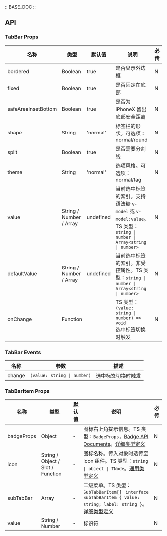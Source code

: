 :: BASE_DOC ::

## API
### TabBar Props

名称 | 类型 | 默认值 | 说明 | 必传
-- | -- | -- | -- | --
bordered | Boolean | true | 是否显示外边框 | N
fixed | Boolean | true | 是否固定在底部 | N
safeAreaInsetBottom | Boolean | true | 是否为 iPhoneX 留出底部安全距离 | N
shape | String | 'normal' | 标签栏的形状。可选项：normal/round | N
split | Boolean | true | 是否需要分割线 | N
theme | String | 'normal' | 选项风格。可选项：normal/tag | N
value | String / Number / Array | undefined | 当前选中标签的索引。支持语法糖 `v-model` 或 `v-model:value`。TS 类型：`string \| number \| Array<string \| number>` | N
defaultValue | String / Number / Array | undefined | 当前选中标签的索引。非受控属性。TS 类型：`string \| number \| Array<string \| number>` | N
onChange | Function |  | TS 类型：`(value: string \| number) => void`<br/>选中标签切换时触发 | N

### TabBar Events

名称 | 参数 | 描述
-- | -- | --
change | `(value: string \| number)` | 选中标签切换时触发

### TabBarItem Props

名称 | 类型 | 默认值 | 说明 | 必传
-- | -- | -- | -- | --
badgeProps | Object | - | 图标右上角提示信息。TS 类型：`BadgeProps`，[Badge API Documents](./badge?tab=api)。[详细类型定义](https://github.com/Tencent/tdesign-mobile-vue/tree/develop/src/tab-bar/type.ts) | N
icon | String / Object / Slot / Function | - | 图标名称。传入对象时透传至 Icon 组件。TS 类型：`string \| object \| TNode`。[通用类型定义](https://github.com/Tencent/tdesign-mobile-vue/blob/develop/src/common.ts) | N
subTabBar | Array | - | 二级菜单。TS 类型：`SubTabBarItem[] ` `interface SubTabBarItem { value: string; label: string }`。[详细类型定义](https://github.com/Tencent/tdesign-mobile-vue/tree/develop/src/tab-bar/type.ts) | N
value | String / Number | - | 标识符 | N
